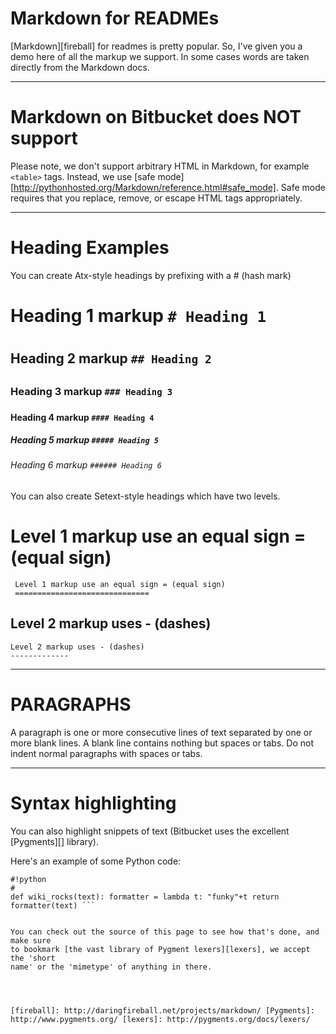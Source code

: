 Markdown for READMEs 
====================

[Markdown][fireball] for readmes is pretty popular.  So, I've given you a demo
here of all the markup we support.  In some cases words are taken directly from
the Markdown docs.

- - -

Markdown on Bitbucket does NOT support
================================

Please note, we don't support arbitrary HTML in Markdown, for example `<table>` tags. Instead, we use 
[safe mode][http://pythonhosted.org/Markdown/reference.html#safe_mode]. Safe mode requires that you replace, remove, or escape HTML tags appropriately.

- - -

# Heading Examples
You can create Atx-style headings by prefixing with a # (hash mark)

# Heading 1 markup  `# Heading 1`
# 
## Heading 2 markup  `## Heading 2`
## 
### Heading 3 markup   `### Heading 3`
### 
#### Heading 4 markup  `#### Heading 4`
#### 
##### Heading 5 markup  `##### Heading 5`
##### 
###### Heading 6 markup  `###### Heading 6`
###### 
You can also create Setext-style headings which have two levels.

Level 1 markup use an equal sign = (equal sign) 
==============================


	 Level 1 markup use an equal sign = (equal sign)   	 
	 ==============================
	 
Level 2 markup uses - (dashes) 
-------------


	Level 2 markup uses - (dashes) 
	-------------


- - -

PARAGRAPHS
===========================

A paragraph is one or more consecutive lines of text separated by one or more
blank lines. A blank line contains nothing but spaces or tabs. Do not indent
normal paragraphs with spaces or tabs.


- - -

Syntax highlighting
=====================

You can also highlight snippets of text (Bitbucket uses the excellent [Pygments][]
library).

Here's an example of some Python code:

```
#!python
#
def wiki_rocks(text): formatter = lambda t: "funky"+t return formatter(text) ```


You can check out the source of this page to see how that's done, and make sure
to bookmark [the vast library of Pygment lexers][lexers], we accept the 'short
name' or the 'mimetype' of anything in there.




[fireball]: http://daringfireball.net/projects/markdown/ [Pygments]:
http://www.pygments.org/ [lexers]: http://pygments.org/docs/lexers/
